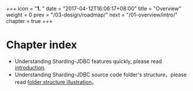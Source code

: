 +++
icon = "<b>1. </b>"
date = "2017-04-12T16:06:17+08:00"
title = "Overview"
weight = 0
prev = "/03-design/roadmap/"
next = "/01-overview/intro/"
chapter = true
+++

# Chapter index

 - Understanding Sharding-JDBC features quickly, please read [introduction](/00-overview/intro/).
 - Understanding Sharding-JDBC source code folder's structure，please read [folder structure illustration](/00-overview/module/)。
